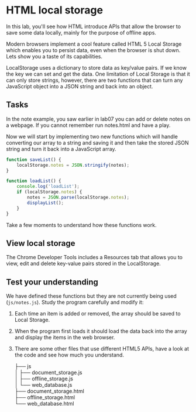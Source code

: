 # HTML local storage

In this lab, you'll see how HTML introduce APIs that allow the browser to save some data locally, mainly for the purpose of offline apps.

Modern browsers implement a cool feature called HTML 5 Local Storage which enables you to persist data, even when the browser is shut down. Lets show you a taste of its capabilities.

LocalStorage uses a dictionary to store data as key/value pairs. If we know the key we can set and get the data. One limitation of Local Storage is that it can only store strings, however, there are two functions that can turn any JavaScript object into a JSON string and back into an object.

## Tasks

In the note example, you saw earlier in lab07 you can add or delete notes on a webpage. If you cannot remember run notes.html and have a play. 

Now we will start by implementing two new functions which will handle converting our array to a string and saving it and then take the stored JSON string and turn it back into a JavaScript array.

```js
function saveList() {
    localStorage.notes = JSON.stringify(notes);
}

function loadList() {
    console.log('loadList');
    if (localStorage.notes) {
        notes = JSON.parse(localStorage.notes);
        displayList();
    }
}
```
Take a few moments to understand how these functions work.

## View local storage

The Chrome Developer Tools includes a Resources tab that allows you to view, edit and delete key-value pairs stored in the LocalStorage. 

## Test your understanding

We have defined these functions but they are not currently being used (`js/notes.js`). Study the program carefully and modify it:

1. Each time an item is added or removed, the array should be saved to Local Storage.
2. When the program first loads it should load the data back into the array and display the items in the web browser.
3. There are some other files that use different HTML5 APIs, have a look at the code and see how much you understand.
    
    ├── js   
    │   ├── document_storage.js   
    │   ├── offline_storage.js   
    │   └── web_database.js   
    ├── document_storage.html   
    ├── offline_storage.html   
    └── web_database.html   

